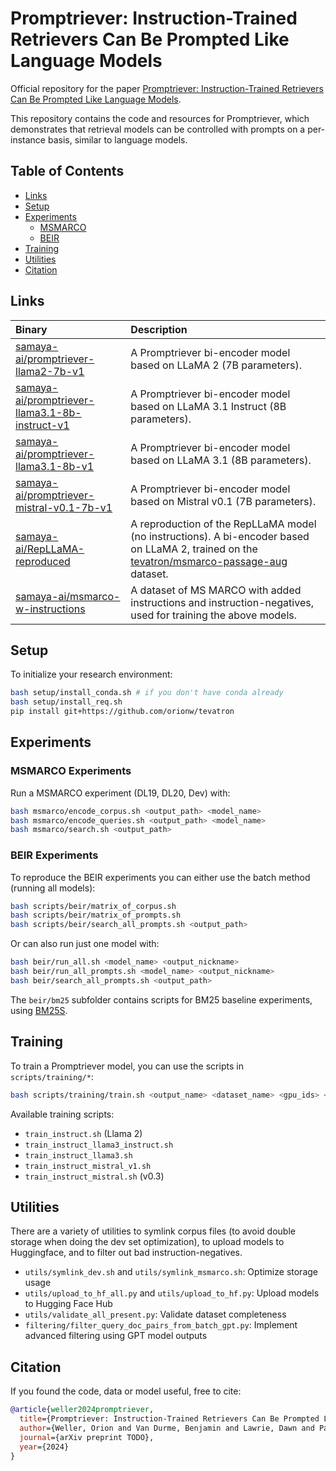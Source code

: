 # Promptriever: Instruction-Trained Retrievers Can Be Prompted Like Language Models

Official repository for the paper [Promptriever: Instruction-Trained Retrievers Can Be Prompted Like Language Models](todo). 

This repository contains the code and resources for Promptriever, which demonstrates that retrieval models can be controlled with prompts on a per-instance basis, similar to language models. 

## Table of Contents
- [Links](#links)
- [Setup](#setup)
- [Experiments](#experiments)
  - [MSMARCO](#msmarco-experiments)
  - [BEIR](#beir-experiments)
- [Training](#training)
- [Utilities](#utilities)
- [Citation](#citation)


## Links

| Binary | Description |
|:-------|:------------|
| [samaya-ai/promptriever-llama2-7b-v1](https://huggingface.co/samaya-ai/promptriever-llama2-7b-v1) | A Promptriever bi-encoder model based on LLaMA 2 (7B parameters).|
| [samaya-ai/promptriever-llama3.1-8b-instruct-v1](https://huggingface.co/samaya-ai/promptriever-llama3.1-8b-instruct-v1) | A Promptriever bi-encoder model based on LLaMA 3.1 Instruct (8B parameters).|
| [samaya-ai/promptriever-llama3.1-8b-v1](https://huggingface.co/samaya-ai/promptriever-llama3.1-8b-v1) | A Promptriever bi-encoder model based on LLaMA 3.1 (8B parameters).|
| [samaya-ai/promptriever-mistral-v0.1-7b-v1](https://huggingface.co/samaya-ai/promptriever-mistral-v0.1-7b-v1) | A Promptriever bi-encoder model based on Mistral v0.1 (7B parameters). |
| [samaya-ai/RepLLaMA-reproduced](https://huggingface.co/samaya-ai/RepLLaMA-reproduced) | A reproduction of the RepLLaMA model (no instructions). A bi-encoder based on LLaMA 2, trained on the [tevatron/msmarco-passage-aug](https://huggingface.co/datasets/Tevatron/msmarco-passage-aug) dataset. |
| [samaya-ai/msmarco-w-instructions](https://huggingface.co/samaya-ai/msmarco-w-instructions) | A dataset of MS MARCO with added instructions and instruction-negatives, used for training the above models. |


## Setup

To initialize your research environment:

```bash
bash setup/install_conda.sh # if you don't have conda already
bash setup/install_req.sh
pip install git+https://github.com/orionw/tevatron
```

## Experiments

### MSMARCO Experiments
Run a MSMARCO experiment (DL19, DL20, Dev) with:

```bash
bash msmarco/encode_corpus.sh <output_path> <model_name>
bash msmarco/encode_queries.sh <output_path> <model_name>
bash msmarco/search.sh <output_path>
```

### BEIR Experiments
To reproduce the BEIR experiments you can either use the batch method (running all models):

```bash
bash scripts/beir/matrix_of_corpus.sh
bash scripts/beir/matrix_of_prompts.sh
bash scripts/beir/search_all_prompts.sh <output_path>
```

Or can also run just one model with:

```bash
bash beir/run_all.sh <model_name> <output_nickname>
bash beir/run_all_prompts.sh <model_name> <output_nickname>
bash beir/search_all_prompts.sh <output_path>
```

The `beir/bm25` subfolder contains scripts for BM25 baseline experiments, using [BM25S](https://github.com/xhluca/bm25s).

## Training
To train a Promptriever model, you can use the scripts in `scripts/training/*`:

```bash
bash scripts/training/train.sh <output_name> <dataset_name> <gpu_ids> <port>
```

Available training scripts:
- `train_instruct.sh` (Llama 2)
- `train_instruct_llama3_instruct.sh`
- `train_instruct_llama3.sh`
- `train_instruct_mistral_v1.sh`
- `train_instruct_mistral.sh` (v0.3)

## Utilities
There are a variety of utilities to symlink corpus files (to avoid double storage when doing the dev set optimization), to upload models to Huggingface, and to filter out bad instruction-negatives.

- `utils/symlink_dev.sh` and `utils/symlink_msmarco.sh`: Optimize storage usage
- `utils/upload_to_hf_all.py` and `utils/upload_to_hf.py`: Upload models to Hugging Face Hub
- `utils/validate_all_present.py`: Validate dataset completeness
- `filtering/filter_query_doc_pairs_from_batch_gpt.py`: Implement advanced filtering using GPT model outputs

## Citation

If you found the code, data or model useful, free to cite:

```bibtex
@article{weller2024promptriever,
  title={Promptriever: Instruction-Trained Retrievers Can Be Prompted Like Language Models},
  author={Weller, Orion and Van Durme, Benjamin and Lawrie, Dawn and Paranjape, Ashwin and Zhang, Yuhao and Hessel, Jack},
  journal={arXiv preprint TODO},
  year={2024}
}

```
